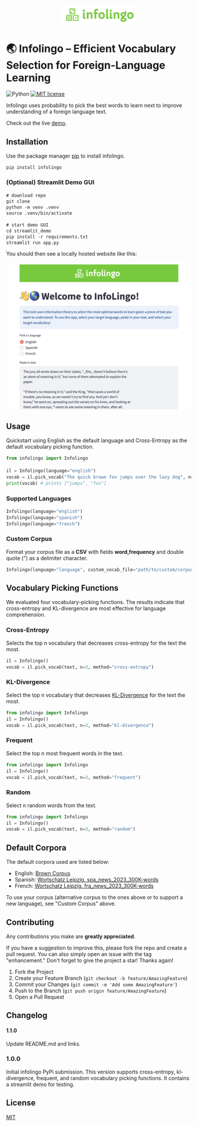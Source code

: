 <p align="center">
  <img src="https://raw.githubusercontent.com/aliceheiman/infolingo/main/assets/logo.png" alt="Infolingo logo" width="200px" />
</p>

# 🌏 Infolingo – Efficient Vocabulary Selection for Foreign-Language Learning

![Python](https://img.shields.io/badge/python-3.x-blue.svg) [![MIT license](https://img.shields.io/badge/License-MIT-green.svg)](https://lbesson.mit-license.org/)

Infolingo uses probability to pick the best words to learn next to improve understanding of a foreign language text.

Check out the live [demo](http://infolingo.streamlit.app/).

## Installation

Use the package manager [pip](https://pip.pypa.io/en/stable/) to install infolingo.

```shell
pip install infolingo
```

### (Optional) Streamlit Demo GUI

```shell
# download repo
git clone
python -m venv .venv
source .venv/bin/activate

# start demo GUI
cd streamlit_demo
pip install -r requirements.txt
streamlit run app.py
```

You should then see a locally hosted website like this:

<p align="center">
  <img src="https://github.com/aliceheiman/infolingo/blob/main/assets/infolingo-front.png?raw=true" alt="Infolingo demo" width="500px" />
</p>

## Usage

Quickstart using English as the default language and Cross-Entropy as the default vocabulary picking function. 

```python
from infolingo import Infolingo

il = Infolingo(language="english")
vocab = il.pick_vocab("The quick brown fox jumps over the lazy dog", n=2)
print(vocab) # prints ["jumps", "fox"]
```

### Supported Languages

```python
Infolingo(language="english")
Infolingo(language="spanish")
Infolingo(language="french")
```

### Custom Corpus

Format your corpus file as a **CSV** with fields **word,frequency** and double quote (") as a delimiter character.

```python
Infolingo(language="language", custom_vocab_file="path/to/custom/corpus")
```

## Vocabulary Picking Functions

We evaluated four vocabulary-picking functions. The results indicate that cross-entropy and KL-divergence are most effective for language comprehension.

### Cross-Entropy

Selects the top n vocabulary that decreases cross-entropy for the text the most.

```python
il = Infolingo()
vocab = il.pick_vocab(text, n=3, method="cross-entropy")
```

### KL-Divergence

Select the top n vocabulary that decreases [KL-Divergence](https://en.wikipedia.org/wiki/Kullback%E2%80%93Leibler_divergence) for the text the most.

```python
from infolingo import Infolingo
il = Infolingo()
vocab = il.pick_vocab(text, n=3, method="kl-divergence")
```

### Frequent

Select the top n most frequent words in the text.

```python
from infolingo import Infolingo
il = Infolingo()
vocab = il.pick_vocab(text, n=3, method="frequent")
```

### Random

Select n random words from the text.

```python
from infolingo import Infolingo
il = Infolingo()
vocab = il.pick_vocab(text, n=3, method="random")
```

## Default Corpora

The default corpora used are listed below:

- English: [Brown Corpus](https://www.nltk.org/book/ch02.html)
- Spanish: [Wortschatz Leipzig. spa_news_2023_300K-words](https://corpora.wortschatz-leipzig.de/en?corpusId=spa_news_2023)
- French: [Wortschatz Leipzig. fra_news_2023_300K-words](https://corpora.wortschatz-leipzig.de/en?corpusId=fra_news_2023)

To use your corpus (alternative corpus to the ones above or to support a new language), see "Custom Corpus" above.

## Contributing

Any contributions you make are **greatly appreciated**. 

If you have a suggestion to improve this, please fork the repo and create a pull request. You can also simply open an issue with the tag "enhancement."
Don't forget to give the project a star! Thanks again!

1. Fork the Project
2. Create your Feature Branch (`git checkout -b feature/AmazingFeature`)
3. Commit your Changes (`git commit -m 'Add some AmazingFeature'`)
4. Push to the Branch (`git push origin feature/AmazingFeature`)
5. Open a Pull Request

## Changelog

#### 1.1.0
Update README.md and links.

### 1.0.0
Initial infolingo PyPi submission. This version supports cross-entropy, kl-divergence, frequent, and random vocabulary picking functions.
It contains a streamlit demo for testing.

## License

[MIT](https://choosealicense.com/licenses/mit/)